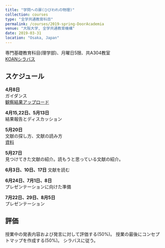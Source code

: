 ```yaml
---
title: "学問への扉(ひびわれの物理)"
collection: courses
type: "全学共通教育科目"
permalink: /courses/2019-spring-DoorAcademia
venue: "大阪大学, 全学共通教育機構"
date: 2019-03-31
location: "Osaka, Japan"
---
```


専門基礎教育科目(理学部)、月曜日5限、共A304教室  
[KOANシラバス](https://koan.osaka-u.ac.jp/campusweb/campussquare.do?_flowExecutionKey=_cE99F1037-A2CB-EE6D-7CDA-3211D5A67933_kC31288BC-6DEB-D572-A495-BA1CCE823636)
    

スケジュール
-----
<!-- br 相当は スペース2個分 -->
**4月8日**  
ガイダンス  
[観察結果アップロード](https://www.cle.osaka-u.ac.jp/webapps/blackboard/execute/displayIndividualContent?mode=reset&content_id=_435436_1&course_id=_12839_1)  

**4月15,22日、5月13日**  
結果報告とディスカッション  

**5月20日**  
文献の探し方、文献の読み方  
[資料](https://www.cle.osaka-u.ac.jp/webapps/blackboard/execute/content/file?cmd=view&mode=designer&content_id=_540242_1&course_id=_12839_1)  

**5月27日**  
見つけてきた文献の紹介。読もうと思っている文献の紹介。  

**6月3日、10日、17日** 
文献を読む  

**6月24日、7月1日、8日**  
プレゼンテーションに向けた準備  

**7月22日、29日、8月5日**  
プレゼンテーション


評価
---
授業中の発表内容および発言に対して評価する(50%)。
授業の最後にコンセプトマップを作成する(50%)。
シラバスに従う。

